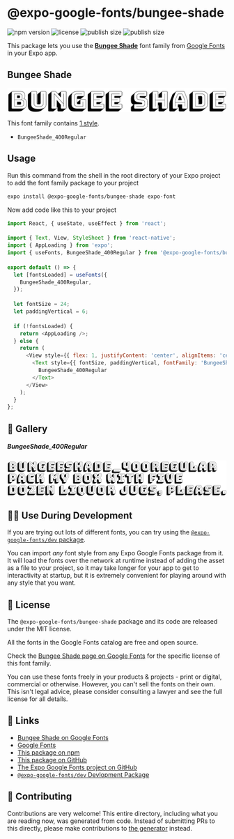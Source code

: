 # @expo-google-fonts/bungee-shade

![npm version](https://flat.badgen.net/npm/v/@expo-google-fonts/bungee-shade)
![license](https://flat.badgen.net/github/license/expo/google-fonts)
![publish size](https://flat.badgen.net/packagephobia/install/@expo-google-fonts/bungee-shade)
![publish size](https://flat.badgen.net/packagephobia/publish/@expo-google-fonts/bungee-shade)

This package lets you use the [**Bungee Shade**](https://fonts.google.com/specimen/Bungee+Shade) font family from [Google Fonts](https://fonts.google.com/) in your Expo app.

## Bungee Shade

![Bungee Shade](./font-family.png)

This font family contains [1 style](#-gallery).

- `BungeeShade_400Regular`

## Usage

Run this command from the shell in the root directory of your Expo project to add the font family package to your project
```sh
expo install @expo-google-fonts/bungee-shade expo-font
```

Now add code like this to your project
```js
import React, { useState, useEffect } from 'react';

import { Text, View, StyleSheet } from 'react-native';
import { AppLoading } from 'expo';
import { useFonts, BungeeShade_400Regular } from '@expo-google-fonts/bungee-shade';

export default () => {
  let [fontsLoaded] = useFonts({
    BungeeShade_400Regular,
  });

  let fontSize = 24;
  let paddingVertical = 6;

  if (!fontsLoaded) {
    return <AppLoading />;
  } else {
    return (
      <View style={{ flex: 1, justifyContent: 'center', alignItems: 'center' }}>
        <Text style={{ fontSize, paddingVertical, fontFamily: 'BungeeShade_400Regular' }}>
          BungeeShade_400Regular
        </Text>
      </View>
    );
  }
};

```

## 🔡 Gallery

##### BungeeShade_400Regular
![BungeeShade_400Regular](./BungeeShade_400Regular.ttf.png)


## 👩‍💻 Use During Development

If you are trying out lots of different fonts, you can try using the [`@expo-google-fonts/dev` package](https://github.com/expo/google-fonts/tree/master/font-packages/dev#readme).

You can import *any* font style from any Expo Google Fonts package from it. It will load the fonts
over the network at runtime instead of adding the asset as a file to your project, so it may take longer
for your app to get to interactivity at startup, but it is extremely convenient
for playing around with any style that you want.

## 📖 License

The `@expo-google-fonts/bungee-shade` package and its code are released under the MIT license.

All the fonts in the Google Fonts catalog are free and open source.

Check the [Bungee Shade page on Google Fonts](https://fonts.google.com/specimen/Bungee+Shade) for the specific license of this font family.

You can use these fonts freely in your products & projects - print or digital, commercial or otherwise. However, you can't sell the fonts on their own. This isn't legal advice, please consider consulting a lawyer and see the full license for all details.

## 🔗 Links

- [Bungee Shade on Google Fonts](https://fonts.google.com/specimen/Bungee+Shade)
- [Google Fonts](https://fonts.google.com/)
- [This package on npm](https://www.npmjs.com/package/@expo-google-fonts/bungee-shade)
- [This package on GitHub](https://github.com/expo/google-fonts/tree/master/font-packages/bungee-shade)
- [The Expo Google Fonts project on GitHub](https://github.com/expo/google-fonts)
- [`@expo-google-fonts/dev` Devlopment Package](https://github.com/expo/google-fonts/tree/master/font-packages/dev)

## 🤝 Contributing

Contributions are very welcome! This entire directory, including what you are reading now, was generated from code. Instead of submitting PRs to this directly, please make contributions to [the generator](https://github.com/expo/google-fonts/tree/master/packages/generator) instead.
